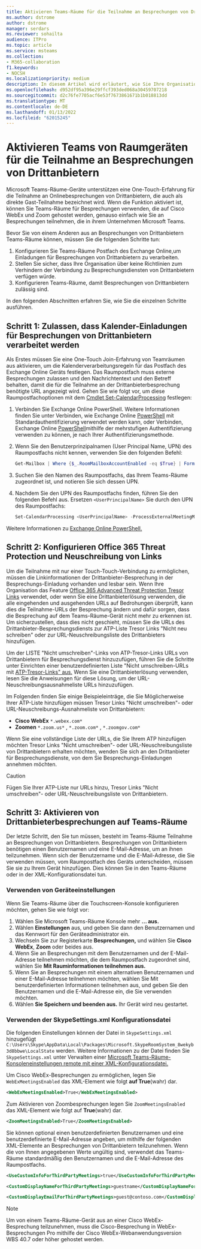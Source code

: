```yaml
---
title: Aktivieren Teams-Räume für die Teilnahme an Besprechungen von Drittanbietern
ms.author: dstrome
author: dstrome
manager: serdars
ms.reviewer: sohailta
audience: ITPro
ms.topic: article
ms.service: msteams
ms.collection:
- M365-collaboration
f1.keywords:
- NOCSH
ms.localizationpriority: medium
description: In diesem Artikel wird erläutert, wie Sie Ihre Organisation und Ihre Teams-Räume für die Teilnahme an Cisco WebEx und Zoom unterstützen.
ms.openlocfilehash: d952df95a396e29ffcf393ded068a30459707218
ms.sourcegitcommit: d2c76fe7705acf6e53f7673861671b1b018813dd
ms.translationtype: MT
ms.contentlocale: de-DE
ms.lasthandoff: 01/13/2022
ms.locfileid: "62015245"
---
```

# <a name="enable-teams-room-devices-to-join-third-party-meetings"></a>Aktivieren Teams von Raumgeräten für die Teilnahme an Besprechungen von Drittanbietern

Microsoft Teams-Räume-Geräte unterstützen eine One-Touch-Erfahrung für die Teilnahme an Onlinebesprechungen von Drittanbietern, die auch als direkte Gast-Teilnahme bezeichnet wird. Wenn die Funktion aktiviert ist, können Sie Teams-Räume für Besprechungen verwenden, die auf Cisco WebEx und Zoom gehostet werden, genauso einfach wie Sie an Besprechungen teilnehmen, die in ihrem Unternehmen Microsoft Teams.

Bevor Sie von einem Anderen aus an Besprechungen von Drittanbietern Teams-Räume können, müssen Sie die folgenden Schritte tun:

1. Konfigurieren Sie Teams-Räume Postfach des Exchange Online,um Einladungen für Besprechungen von Drittanbietern zu verarbeiten.
2. Stellen Sie sicher, dass Ihre Organisation über keine Richtlinien zum Verhindern der Verbindung zu Besprechungsdiensten von Drittanbietern verfügen würde.
3. Konfigurieren Teams-Räume, damit Besprechungen von Drittanbietern zulässig sind.

In den folgenden Abschnitten erfahren Sie, wie Sie die einzelnen Schritte ausführen.

## <a name="step-1-allow-calendar-invite-processing-for-third-party-meetings"></a>Schritt 1: Zulassen, dass Kalender-Einladungen für Besprechungen von Drittanbietern verarbeitet werden

Als Erstes müssen Sie eine One-Touch Join-Erfahrung von Teamräumen aus aktivieren, um die Kalenderverarbeitungsregeln für das Postfach des Exchange Online Geräts festlegen. Das Raumpostfach muss externe Besprechungen zulassen und den Nachrichtentext und den Betreff behalten, damit die für die Teilnahme an der Drittanbieterbesprechung benötigte URL angezeigt wird. Gehen Sie wie folgt vor, um diese Raumpostfachoptionen mit dem [Cmdlet Set-CalendarProcessing](/powershell/module/exchange/set-calendarprocessing?view=exchange-ps.) festlegen:

1. Verbinden Sie Exchange Online PowerShell. Weitere Informationen finden Sie unter Verbinden, wie Exchange Online [PowerShell](/powershell/exchange/connect-to-exchange-online-powershell?view=exchange-ps) mit Standardauthentifizierung verwendet werden kann, oder Verbinden, Exchange Online [PowerShell](/powershell/exchange/mfa-connect-to-exchange-online-powershell?view=exchange-ps)mithilfe der mehrstufigen Authentifizierung verwenden zu können, je nach Ihrer Authentifizierungsmethode.

2. Wenn Sie den Benutzerprinzipalnamen (User Principal Name, UPN) des Raumpostfachs nicht kennen, verwenden Sie den folgenden Befehl:

    ```powershell
    Get-Mailbox | Where {$_.RoomMailboxAccountEnabled -eq $True} | Format-Table Name, UserPrincipalName
    ```
    
3. Suchen Sie den Namen des Raumpostfachs, das Ihrem Teams-Räume zugeordnet ist, und notieren Sie sich dessen UPN.

4. Nachdem Sie den UPN des Raumpostfachs finden, führen Sie den folgenden Befehl aus. Ersetzen `<UserPrincipalName>` Sie durch den UPN des Raumpostfachs:

    ```powershell
    Set-CalendarProcessing <UserPrincipalName> -ProcessExternalMeetingMessages $True -DeleteComments $False -DeleteSubject $False
    ```

Weitere Informationen zu [Exchange Online PowerShell.](/powershell/exchange/exchange-online-powershell?view=exchange-ps)

## <a name="step-2-configure-office-365-threat-protection-and-link-rewrite"></a>Schritt 2: Konfigurieren Office 365 Threat Protection und Neuschreibung von Links

Um die Teilnahme mit nur einer Touch-Touch-Verbindung zu ermöglichen, müssen die Linkinformationen der Drittanbieter-Besprechung in der Besprechungs-Einladung vorhanden und lesbar sein. Wenn Ihre Organisation das Feature [Office 365 Advanced Threat Protection Tresor Links](/microsoft-365/security/office-365-security/atp-safe-links) verwendet, oder wenn Sie eine Drittanbieterlösung verwenden, die alle eingehenden und ausgehenden URLs auf Bedrohungen überprüft, kann dies die Teilnahme-URLs der Besprechung ändern und dafür sorgen, dass die Besprechung auf dem Teams-Räume-Gerät nicht mehr zu erkennen ist. Um sicherzustellen, dass dies nicht geschieht, müssen Sie die URLs des Drittanbieter-Besprechungsdiensts zur ATP-Liste Tresor Links "Nicht neu schreiben" oder zur URL-Neuschreibungsliste des Drittanbieters hinzufügen.

Um der LISTE "Nicht umschreiben"-Links von ATP-Tresor-Links URLs von Drittanbietern für Besprechungsdienst hinzuzufügen, führen Sie die Schritte unter Einrichten einer benutzerdefinierten Liste "Nicht umschreiben-URLs mit [ATP-Tresor-Links" aus.](/microsoft-365/security/office-365-security/set-up-a-custom-do-not-rewrite-urls-list-with-atp?view=o365-worldwide) Wenn Sie eine Drittanbieterlösung verwenden, lesen Sie die Anweisungen für diese Lösung, um der URL-Neuschreibungsausnahmeliste URLs hinzuzufügen.

Im Folgenden finden Sie einige Beispieleinträge, die Sie Möglicherweise Ihrer ATP-Liste hinzufügen müssen Tresor Links "Nicht umschreiben"- oder URL-Neuschreibungs-Ausnahmeliste von Drittanbietern:

- **Cisco WebEx** `*.webex.com*`
- **Zoomen** `*.zoom.us*` , `*.zoom.com*` , `*.zoomgov.com*`

Wenn Sie eine vollständige Liste der URLs, die Sie Ihrem ATP hinzufügen möchten Tresor Links "Nicht umschreiben"- oder URL-Neuschreibungsliste von Drittanbietern erhalten möchten, wenden Sie sich an den Drittanbieter für Besprechungsdienste, von dem Sie Besprechungs-Einladungen annehmen möchten. 

> [!CAUTION]
> Fügen Sie Ihrer ATP-Liste nur URLs hinzu, Tresor Links "Nicht umschreiben"- oder URL-Neuschreibungsliste von Drittanbietern.

## <a name="step-3-enable-third-party-meetings-on-teams-rooms"></a>Schritt 3: Aktivieren von Drittanbieterbesprechungen auf Teams-Räume

Der letzte Schritt, den Sie tun müssen, besteht im Teams-Räume Teilnahme an Besprechungen von Drittanbietern. Besprechungen von Drittanbietern benötigen einen Benutzernamen und eine E-Mail-Adresse, um an ihnen teilzunehmen. Wenn sich der Benutzername und die E-Mail-Adresse, die Sie verwenden müssen, vom Raumpostfach des Geräts unterscheiden, müssen Sie sie zu Ihrem Gerät hinzufügen. Dies können Sie in den Teams-Räume oder in der XML-Konfigurationsdatei tun.

### <a name="use-device-settings"></a>Verwenden von Geräteeinstellungen

Wenn Sie Teams-Räume über die Touchscreen-Konsole konfigurieren möchten, gehen Sie wie folgt vor:

1. Wählen Sie Microsoft Teams-Räume Konsole mehr **... aus.**
2. Wählen **Einstellungen** aus, und geben Sie dann den Benutzernamen und das Kennwort für den Geräteadministrator ein.
3. Wechseln Sie zur Registerkarte **Besprechungen,** und wählen Sie **Cisco WebEx**, **Zoom** oder beides aus.
4. Wenn Sie an Besprechungen mit dem Benutzernamen und der E-Mail-Adresse teilnehmen möchten, die dem Raumpostfach zugeordnet sind, wählen Sie **Mit Rauminformationen teilnehmen aus.**
5. Wenn Sie an Besprechungen mit einem alternativen  Benutzernamen und einer E-Mail-Adresse teilnehmen möchten, wählen Sie Mit benutzerdefinierten Informationen teilnehmen aus, und geben Sie den Benutzernamen und die E-Mail-Adresse ein, die Sie verwenden möchten.
6. Wählen **Sie Speichern und beenden aus.** Ihr Gerät wird neu gestartet.

### <a name="use-the-skypesettingsxml-configuration-file"></a>Verwenden der SkypeSettings.xml Konfigurationsdatei

Die folgenden Einstellungen können der Datei in `SkypeSettings.xml` hinzugefügt `C:\Users\Skype\AppData\Local\Packages\Microsoft.SkypeRoomSystem_8wekyb3d8bbwe\LocalState` werden. Weitere Informationen zu der Datei finden Sie `SkypeSettings.xml` unter Verwalten einer [Microsoft Teams-Räume-Konsoleneinstellungen remote mit einer XML-Konfigurationsdatei.](xml-config-file.md)

Um Cisco WebEx-Besprechungen zu ermöglichen, legen Sie `WebExMeetingsEnabled` das XML-Element wie folgt **auf True**(wahr) dar.

```xml
<WebExMeetingsEnabled>True</WebExMeetingsEnabled>
```

Zum Aktivieren von Zoombesprechungen legen Sie `ZoomMeetingsEnabled` das XML-Element wie folgt auf **True**(wahr) dar.

```xml
<ZoomMeetingsEnabled>True</ZoomMeetingsEnabled>
```

Sie können optional einen benutzerdefinierten Benutzernamen und eine benutzerdefinierte E-Mail-Adresse angeben, um mithilfe der folgenden XML-Elemente an Besprechungen von Drittanbietern teilzunehmen. Wenn die von Ihnen angegebenen Werte ungültig sind, verwendet das Teams-Räume standardmäßig den Benutzernamen und die E-Mail-Adresse des Raumpostfachs.

```xml
<UseCustomInfoForThirdPartyMeetings>true</UseCustomInfoForThirdPartyMeetings>

<CustomDisplayNameForThirdPartyMeetings>guestname</CustomDisplayNameForThirdPartyMeetings>

<CustomDisplayEmailForThirdPartyMeetings>guest@contoso.com</CustomDisplayEmailForThirdPartyMeetings>
```

> [!NOTE]
> Um von einem Teams-Räume-Gerät aus an einer Cisco WebEx-Besprechung teilzunehmen, muss die Cisco-Besprechung in WebEx-Besprechungen Pro mithilfe der Cisco WebEx-Webanwendungsversion WBS 40.7 oder höher gehostet werden. 
